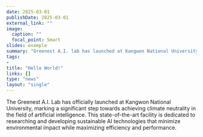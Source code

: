 ```yaml
---
date: 2025-03-01
publishDate: 2025-03-01
external_link: ""
image:
  caption: ""
  focal_point: Smart
slides: example
summary: "Greenest A.I. lab has launched at Kangwon National University to achieve climate neutrality."
tags:
- 
title: "Hello World!"
links: []
type: "news"
layout: "single"
---
```

The Greenest A.I. Lab has officially launched at Kangwon National University, marking a significant step towards achieving climate neutrality in the field of artificial intelligence. This state-of-the-art facility is dedicated to researching and developing sustainable AI technologies that minimize environmental impact while maximizing efficiency and performance. 
